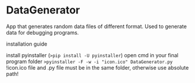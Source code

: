 # DataGenerator
App that generates random data files of different format. Used to generate data for debugging programs.

installation guide

install pyinstaller (`>pip install -U pyinstaller`)
open cmd in your final program folder
`>pyinstaller -F -w -i "icon.ico" DataGenerator.py`
!icon.ico file and .py file must be in the same folder, otherwise use absolute path!
